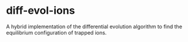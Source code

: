 # diff-evol-ions
A hybrid implementation of the differential evolution algorithm to find the equilibrium configuration of trapped ions.
